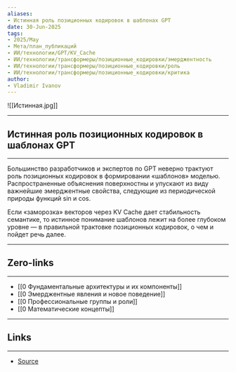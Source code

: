 ```yaml
---
aliases: 
- Истинная роль позиционных кодировок в шаблонах GPT 
date: 30-Jun-2025
tags:
- 2025/May
- Мета/план_публикаций
- ИИ/технологии/GPT/KV_Cache
- ИИ/технологии/трансформеры/позиционные_кодировки/эмерджентность
- ИИ/технологии/трансформеры/позиционные_кодировки/роль
- ИИ/технологии/трансформеры/позиционные_кодировки/критика
author:
- Vladimir Ivanov
---
```

![[Истинная.jpg]]

-----
##  Истинная роль позиционных кодировок в шаблонах GPT 
-----
Большинство разработчиков и экспертов по GPT неверно трактуют роль позиционных кодировок в формировании «шаблонов» моделью. Распространенные объяснения поверхностны и упускают из виду важнейшие эмерджентные свойства, следующие из периодической природы функций sin и cos.

Если «заморозка» векторов через KV Cache дает стабильность семантике, то истинное понимание шаблонов лежит на более глубоком уровне — в правильной трактовке позиционных кодировок, о чем и пойдет речь далее.

---
## Zero-links
---
- [[0 Фундаментальные архитектуры и их компоненты]]
- [[0 Эмерджентные явления и новое поведение]]
- [[0 Профессиональные группы и роли]]
- [[0 Математические концепты]]

---
## Links
---
- [Source](https://t.me/turboproject/1679)